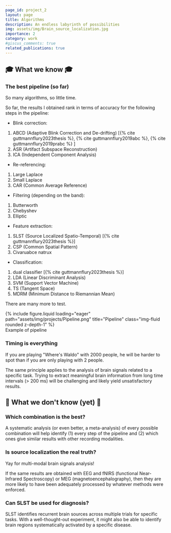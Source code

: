 ```yaml
---
page_id: project_2
layout: page
title: Algorithms
description: An endless labyrinth of possibilities
img: assets/img/Brain_source_localization.jpg
importance: 2
category: work
#giscus_comments: true
related_publications: true
---
```



## 🎓 What we know 🎓

### The best pipeline (so far)

So many algorithms, so little time. 

So far, the results I obtained rank in terms of accuracy for the following steps in the pipeline: 
- Blink correction:
1. ABCD (Adaptive Blink Correction and De-drifting) [{% cite guttmannflury2023thesis %}, {% cite guttmannflury2019abc %}, {% cite guttmannflury2019prabc %}  ]
2. ASR (Artifact Subspace Reconstruction)
3. ICA (Independent Component Analysis)

- Re-referencing:
1. Large Laplace
2. Small Laplace
3. CAR (Common Average Reference)

- Filtering (depending on the band):
1. Butterworth
2. Chebyshev
3. Elliptic

- Feature extraction:
1. SLST (Source Localized Spatio-Temporal) [{% cite guttmannflury2023thesis %}]
2. CSP (Common Spatial Pattern)
3. Civaruabce natrux

- Classification:
1. dual classifier [{% cite guttmannflury2023thesis %}]
2. LDA (Linear Discriminant Analysis)
3. SVM (Support Vector Machine)
4. TS (Tangent Space)
5. MDRM (Minimum Distance to Riemannian Mean)

There are many more to test.

<div class="row">
    <div class="col-sm mt-3 mt-md-0">
        {% include figure.liquid loading="eager" path="assets/img/projects/Pipeline.png" title="Pipeline" class="img-fluid rounded z-depth-1" %}
    </div>
</div>
<div class="caption">
    Example of pipeline
</div>

### Timing is everything
If you are playing "Where's Waldo" with 2000 people, he will be harder to spot than if you are only playing with 2 people.

The same principle applies to the analysis of brain signals related to a specific task. Trying to extract meaningful brain information from long time intervals (> 200 ms) will be challenging and likely yield unsatisfactory results.



## 🤔 What we don't know (yet) 🤔

### Which combination is the best?
A systematic analysis (or even better, a meta-analysis) of every possible combination will help identify (1) every step of the pipeline and (2) which ones give similar results with other recording modalities.

### Is source localization the real truth?
Yay for multi-modal brain signals analysis! 

If the same results are obtained with EEG and fNIRS (functional Near-Infrared Spectroscopy) or MEG (magnetoencephalography), then they are more likely to have been adequately processed by whatever methods were enforced.

### Can SLST be used for diagnosis?
SLST identifies recurrent brain sources across multiple trials for specific tasks. With a well-thought-out experiment, it might also be able to identify brain regions systematically activated by a specific disease.

